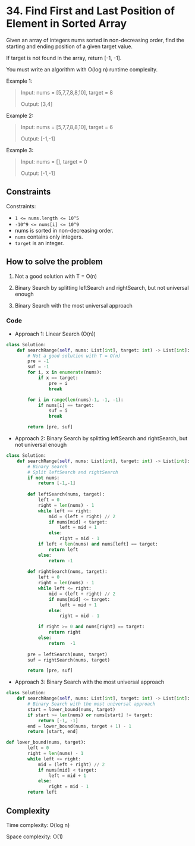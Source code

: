 # 34. Find First and Last Position of Element in Sorted Array
<Badge type="warning" text="Medium" />[<Badge type="info" text="LeetCode" />](https://leetcode.com/problems/find-first-and-last-position-of-element-in-sorted-array/ "Let's go to leetcode")

Given an array of integers nums sorted in non-decreasing order, find the starting and ending position of a given target value.

If target is not found in the array, return [-1, -1].

You must write an algorithm with O(log n) runtime complexity.


Example 1:
> Input: nums = [5,7,7,8,8,10], target = 8
>
> Output: [3,4]

Example 2:
> Input: nums = [5,7,7,8,8,10], target = 6
>
> Output: [-1,-1]

Example 3:
> Input: nums = [], target = 0
>
> Output: [-1,-1]

## Constraints

Constraints:
- `1 <= nums.length <= 10^5`
- `-10^9 <= nums[i] <= 10^9`
- nums is sorted in non-decreasing order.
- `nums` contains only integers.
- `target` is an integer.

## How to solve the problem
1. Not a good solution with T = O(n)

2. Binary Search by splitting leftSearch and rightSearch, but not universal enough

3. Binary Search with the most universal approach

### Code

- Approach 1: Linear Search (O(n))
```Python
class Solution:
    def searchRange(self, nums: List[int], target: int) -> List[int]:
        # Not a good solution with T = O(n)
        pre = -1
        suf = -1
        for i, x in enumerate(nums):
            if x == target:
                pre = i
                break

        for i in range(len(nums)-1, -1, -1):
            if nums[i] == target:
                suf = i 
                break

        return [pre, suf]
```
- Approach 2: Binary Search by splitting leftSearch and rightSearch, but not universal enough

```Python
class Solution:
    def searchRange(self, nums: List[int], target: int) -> List[int]:
        # Binary Search
        # Split leftSearch and rightSearch
        if not nums:
            return [-1,-1]
        
        def leftSearch(nums, target):
            left = 0
            right = len(nums) - 1
            while left <= right:
                mid = (left + right) // 2
                if nums[mid] < target:
                    left = mid + 1
                else:
                    right = mid - 1
            if left < len(nums) and nums[left] == target:
                return left 
            else:
                return -1
        
        def rightSearch(nums, target):
            left = 0
            right = len(nums) - 1
            while left <= right:
                mid = (left + right) // 2
                if nums[mid] <= target:
                    left = mid + 1
                else:
                    right = mid - 1

            if right >= 0 and nums[right] == target:
                return right
            else:
                return  -1
    
        pre = leftSearch(nums, target)
        suf = rightSearch(nums, target)

        return [pre, suf]
```
- Approach 3: Binary Search with the most universal approach
```Python
class Solution:
    def searchRange(self, nums: List[int], target: int) -> List[int]:
        # Binary Search with the most universal approach
        start = lower_bound(nums, target)
        if start >= len(nums) or nums[start] != target:
            return [-1, -1]
        end = lower_bound(nums, target + 1) - 1
        return [start, end]

def lower_bound(nums, target):
        left = 0
        right = len(nums) - 1
        while left <= right:
            mid = (left + right) // 2
            if nums[mid] < target:
                left = mid + 1
            else:
                right = mid - 1
        return left 
```

## Complexity

Time complexity: O(log n)

Space complexity: O(1)
